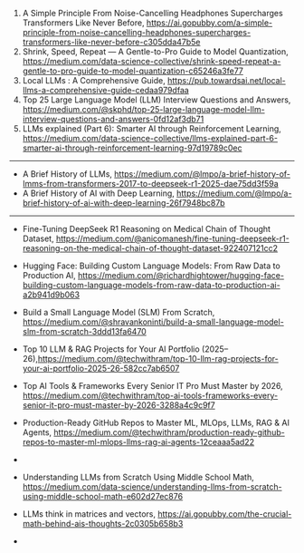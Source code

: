 



1) A Simple Principle From Noise-Cancelling Headphones Supercharges Transformers Like Never Before, https://ai.gopubby.com/a-simple-principle-from-noise-cancelling-headphones-supercharges-transformers-like-never-before-c305dda47b5e
2) Shrink, Speed, Repeat — A Gentle-to-Pro Guide to Model Quantization, https://medium.com/data-science-collective/shrink-speed-repeat-a-gentle-to-pro-guide-to-model-quantization-c65246a3fe77
3) Local LLMs : A Comprehensive Guide, https://pub.towardsai.net/local-llms-a-comprehensive-guide-cedaa979dfaa
4) Top 25 Large Language Model (LLM) Interview Questions and Answers, https://medium.com/@skphd/top-25-large-language-model-llm-interview-questions-and-answers-0fd12af3db71
5) LLMs explained (Part 6): Smarter AI through Reinforcement Learning, https://medium.com/data-science-collective/llms-explained-part-6-smarter-ai-through-reinforcement-learning-97d19789c0ec

------------------------------------------------------------

- A Brief History of LLMs, https://medium.com/@lmpo/a-brief-history-of-lmms-from-transformers-2017-to-deepseek-r1-2025-dae75dd3f59a
- A Brief History of AI with Deep Learning, https://medium.com/@lmpo/a-brief-history-of-ai-with-deep-learning-26f7948bc87b

--------------------------------------------------------------------------------

-  Fine-Tuning DeepSeek R1 Reasoning on Medical Chain of Thought Dataset, https://medium.com/@anicomanesh/fine-tuning-deepseek-r1-reasoning-on-the-medical-chain-of-thought-dataset-922407121cc2
-  Hugging Face: Building Custom Language Models: From Raw Data to Production AI, https://medium.com/@richardhightower/hugging-face-building-custom-language-models-from-raw-data-to-production-ai-a2b941d9b063
-  Build a Small Language Model (SLM) From Scratch, https://medium.com/@shravankoninti/build-a-small-language-model-slm-from-scratch-3ddd13fa6470
-  Top 10 LLM & RAG Projects for Your AI Portfolio (2025–26),https://medium.com/@techwithram/top-10-llm-rag-projects-for-your-ai-portfolio-2025-26-582cc7ab6507
-  Top AI Tools & Frameworks Every Senior IT Pro Must Master by 2026, https://medium.com/@techwithram/top-ai-tools-frameworks-every-senior-it-pro-must-master-by-2026-3288a4c9c9f7
-  Production-Ready GitHub Repos to Master ML, MLOps, LLMs, RAG & AI Agents, https://medium.com/@techwithram/production-ready-github-repos-to-master-ml-mlops-llms-rag-ai-agents-12ceaaa5ad22
-  
  


- Understanding LLMs from Scratch Using Middle School Math, https://medium.com/data-science/understanding-llms-from-scratch-using-middle-school-math-e602d27ec876
- LLMs think in matrices and vectors, https://ai.gopubby.com/the-crucial-math-behind-ais-thoughts-2c0305b658b3
- 
